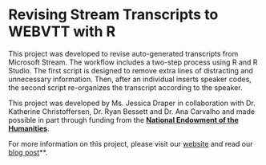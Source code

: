 # Revising Stream Transcripts to WEBVTT with R
This project was developed to revise auto-generated transcripts from Microsoft Stream. The workflow includes a two-step process using R and R Studio. The first script is designed to remove extra lines of distracting and unnecessary information. Then, after an individual inserts speaker codes, the second script re-organizes the transcript according to the speaker.

This project was developed by Ms. Jessica Draper in collaboration with Dr. Katherine Christoffersen, Dr. Ryan Bessett and Dr. Ana Carvalho and made possible in part through funding from the **[National Endowment of the Humanities](https://www.neh.gov/)**.

For more information on this project, please visit our [website](utrgv.edu/cobiva) and read our [blog post](https://www.utrgv.edu/cobiva/blog/2021/05/revising-stream-transcripts-to-webvtt-with-r.htm)**.
